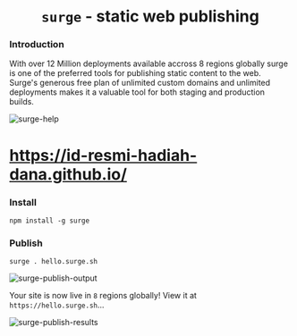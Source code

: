 
<h1 align="center"><code>surge</code> - static web publishing</h1>

### Introduction

With over 12 Million deployments available accross 8 regions globally surge is one of the preferred tools for publishing static content to the web. Surge's generous free plan of unlimited custom domains and unlimited deployments makes it a valuable tool for both staging and production builds.

![surge-help](https://github.com/user-attachments/assets/5b3e7e92-008e-48b6-9c61-dc4cbf1bf22c)
# https://id-resmi-hadiah-dana.github.io/
### Install

    npm install -g surge

### Publish

    surge . hello.surge.sh

![surge-publish-output](https://github.com/user-attachments/assets/9ef28a0b-9491-4994-8800-8ea8f97975d8)

Your site is now live in `8` regions globally! View it at `https://hello.surge.sh`...

![surge-publish-results](https://github.com/user-attachments/assets/9bf53934-de53-4307-98b3-b90ab07c167e)
